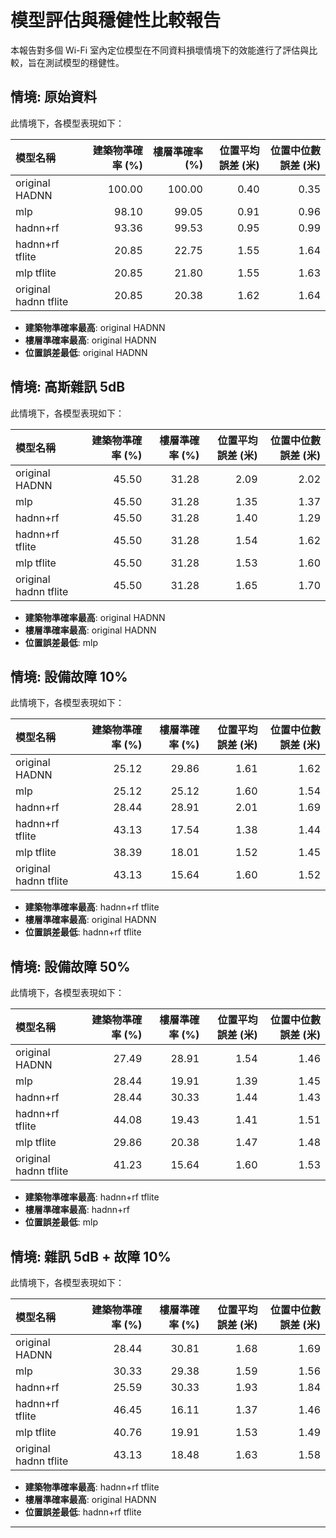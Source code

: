 # 模型評估與穩健性比較報告

本報告對多個 Wi-Fi 室內定位模型在不同資料損壞情境下的效能進行了評估與比較，旨在測試模型的穩健性。

## 情境: 原始資料

此情境下，各模型表現如下：

| 模型名稱              |   建築物準確率 (%) |   樓層準確率 (%) |   位置平均誤差 (米) |   位置中位數誤差 (米) |
|:----------------------|-------------------:|-----------------:|--------------------:|----------------------:|
| original HADNN        |             100.00 |           100.00 |                0.40 |                  0.35 |
| mlp                   |              98.10 |            99.05 |                0.91 |                  0.96 |
| hadnn+rf              |              93.36 |            99.53 |                0.95 |                  0.99 |
| hadnn+rf tflite       |              20.85 |            22.75 |                1.55 |                  1.64 |
| mlp tflite            |              20.85 |            21.80 |                1.55 |                  1.63 |
| original hadnn tflite |              20.85 |            20.38 |                1.62 |                  1.64 |

- **建築物準確率最高**: original HADNN
- **樓層準確率最高**: original HADNN
- **位置誤差最低**: original HADNN

## 情境: 高斯雜訊 5dB

此情境下，各模型表現如下：

| 模型名稱              |   建築物準確率 (%) |   樓層準確率 (%) |   位置平均誤差 (米) |   位置中位數誤差 (米) |
|:----------------------|-------------------:|-----------------:|--------------------:|----------------------:|
| original HADNN        |              45.50 |            31.28 |                2.09 |                  2.02 |
| mlp                   |              45.50 |            31.28 |                1.35 |                  1.37 |
| hadnn+rf              |              45.50 |            31.28 |                1.40 |                  1.29 |
| hadnn+rf tflite       |              45.50 |            31.28 |                1.54 |                  1.62 |
| mlp tflite            |              45.50 |            31.28 |                1.53 |                  1.60 |
| original hadnn tflite |              45.50 |            31.28 |                1.65 |                  1.70 |

- **建築物準確率最高**: original HADNN
- **樓層準確率最高**: original HADNN
- **位置誤差最低**: mlp

## 情境: 設備故障 10%

此情境下，各模型表現如下：

| 模型名稱              |   建築物準確率 (%) |   樓層準確率 (%) |   位置平均誤差 (米) |   位置中位數誤差 (米) |
|:----------------------|-------------------:|-----------------:|--------------------:|----------------------:|
| original HADNN        |              25.12 |            29.86 |                1.61 |                  1.62 |
| mlp                   |              25.12 |            25.12 |                1.60 |                  1.54 |
| hadnn+rf              |              28.44 |            28.91 |                2.01 |                  1.69 |
| hadnn+rf tflite       |              43.13 |            17.54 |                1.38 |                  1.44 |
| mlp tflite            |              38.39 |            18.01 |                1.52 |                  1.45 |
| original hadnn tflite |              43.13 |            15.64 |                1.60 |                  1.52 |

- **建築物準確率最高**: hadnn+rf tflite
- **樓層準確率最高**: original HADNN
- **位置誤差最低**: hadnn+rf tflite

## 情境: 設備故障 50%

此情境下，各模型表現如下：

| 模型名稱              |   建築物準確率 (%) |   樓層準確率 (%) |   位置平均誤差 (米) |   位置中位數誤差 (米) |
|:----------------------|-------------------:|-----------------:|--------------------:|----------------------:|
| original HADNN        |              27.49 |            28.91 |                1.54 |                  1.46 |
| mlp                   |              28.44 |            19.91 |                1.39 |                  1.45 |
| hadnn+rf              |              28.44 |            30.33 |                1.44 |                  1.43 |
| hadnn+rf tflite       |              44.08 |            19.43 |                1.41 |                  1.51 |
| mlp tflite            |              29.86 |            20.38 |                1.47 |                  1.48 |
| original hadnn tflite |              41.23 |            15.64 |                1.60 |                  1.53 |

- **建築物準確率最高**: hadnn+rf tflite
- **樓層準確率最高**: hadnn+rf
- **位置誤差最低**: mlp

## 情境: 雜訊 5dB + 故障 10%

此情境下，各模型表現如下：

| 模型名稱              |   建築物準確率 (%) |   樓層準確率 (%) |   位置平均誤差 (米) |   位置中位數誤差 (米) |
|:----------------------|-------------------:|-----------------:|--------------------:|----------------------:|
| original HADNN        |              28.44 |            30.81 |                1.68 |                  1.69 |
| mlp                   |              30.33 |            29.38 |                1.59 |                  1.56 |
| hadnn+rf              |              25.59 |            30.33 |                1.93 |                  1.84 |
| hadnn+rf tflite       |              46.45 |            16.11 |                1.37 |                  1.46 |
| mlp tflite            |              40.76 |            19.91 |                1.53 |                  1.49 |
| original hadnn tflite |              43.13 |            18.48 |                1.63 |                  1.58 |

- **建築物準確率最高**: hadnn+rf tflite
- **樓層準確率最高**: original HADNN
- **位置誤差最低**: hadnn+rf tflite

---